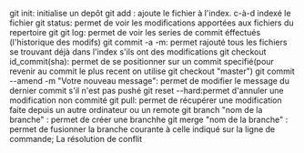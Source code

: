 git init: initialise un depôt
git add : ajoute le fichier à l'index. c-à-d indexé le fichier
git status: permet de voir les modifications apportées aux fichiers du repertoire git
git log: permet de voir les series de commit éffectués (l'historique des modifs)
git commit -a -m: permet rajouté tous les fichiers se trouvant déjà dans l'index s'ils ont des modifications
git checkout id_commit(sha): permet de se positionner sur un commit specifié(pour revenir au commit le plus recent on utilise git checkout "master")
git commit --amend -m "Votre nouveau message": permet de modifier le message du dernier commit s'il n'est pas pushé 
git reset --hard‌:permet d'annuler une modification non commité
git pull: permet de récupérer une modification faite depuis un autre ordinateur ou un remote
git branch "nom de la branche" : permet de créer une branchhe
git merge "nom de la branche" : permet de fusionner la branche courante à celle indiqué sur la ligne de commande;
La résolution de conflit
